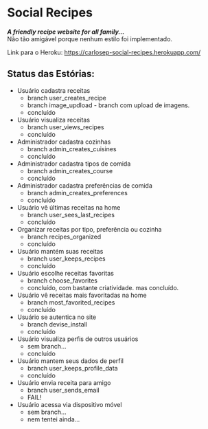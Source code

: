 # Social Recipes
***A friendly recipe website for all family...***  
Não tão amigável porque nenhum estilo foi implementado.

Link para o Heroku: https://carlosep-social-recipes.herokuapp.com/

## Status das Estórias:

* Usuário cadastra receitas
  * branch user_creates_recipe
  * branch image_updload - branch com upload de imagens.
  * concluído
* Usuário visualiza receitas
  * branch user_views_recipes
  * concluído
* Administrador cadastra cozinhas
  * branch admin_creates_cuisines
  * concluído
* Administrador cadastra tipos de comida
  * branch admin_creates_course
  * concluído
* Administrador cadastra preferências de comida
  * branch admin_creates_preferences
  * concluído
* Usuário vê últimas receitas na home
  * branch user_sees_last_recipes
  * concluído
* Organizar receitas por tipo, preferência ou cozinha
  * branch recipes_organized
  * concluído
* Usuário mantém suas receitas
  * branch user_keeps_recipes
  * concluído
* Usuário escolhe receitas favoritas
  * branch choose_favorites
  * concluído, com bastante criatividade. mas concluído.
* Usuário vê receitas mais favoritadas na home
  * branch most_favorited_recipes
  * concluído
* Usuário se autentica no site
  * branch devise_install
  * concluído
* Usuário visualiza perfis de outros usuários
  * sem branch...
  * concluído
* Usuário mantem seus dados de perfil
  * branch user_keeps_profile_data
  * concluído
* Usuário envia receita para amigo
  * branch user_sends_email
  * FAIL!
* Usuário acessa via dispositivo móvel
  * sem branch...
  * nem tentei ainda...
